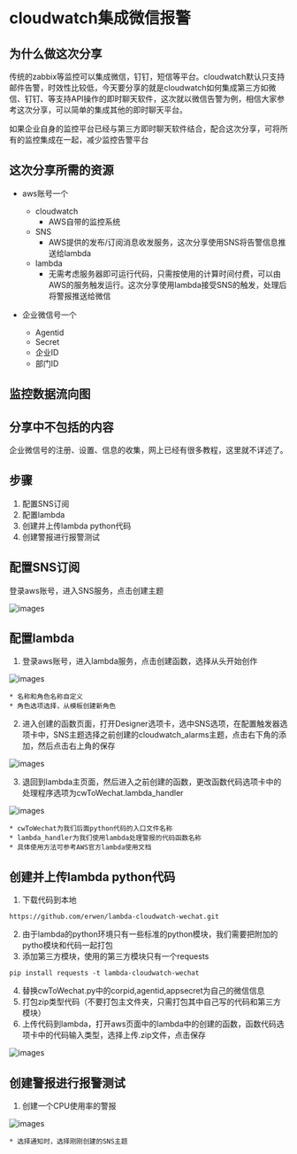 # cloudwatch集成微信报警
## 为什么做这次分享
传统的zabbix等监控可以集成微信，钉钉，短信等平台。cloudwatch默认只支持邮件告警，时效性比较低，今天要分享的就是cloudwatch如何集成第三方如微信、钉钉、等支持API操作的即时聊天软件，这次就以微信告警为例，相信大家参考这次分享，可以简单的集成其他的即时聊天平台。

如果企业自身的监控平台已经与第三方即时聊天软件结合，配合这次分享，可将所有的监控集成在一起，减少监控告警平台

## 这次分享所需的资源
* aws账号一个
    * cloudwatch
        * AWS自带的监控系统
    * SNS
        * AWS提供的发布/订阅消息收发服务，这次分享使用SNS将告警信息推送给lambda
    * lambda
        * 无需考虑服务器即可运行代码，只需按使用的计算时间付费，可以由AWS的服务触发运行。这次分享使用lambda接受SNS的触发，处理后将警报推送给微信


* 企业微信号一个
    * Agentid
    * Secret
    * 企业ID
    * 部门ID

## 监控数据流向图

## 分享中不包括的内容
企业微信号的注册、设置、信息的收集，网上已经有很多教程，这里就不详述了。

## 步骤
1. 配置SNS订阅
2. 配置lambda
3. 创建并上传lambda python代码
4. 创建警报进行报警测试

## 配置SNS订阅
登录aws账号，进入SNS服务，点击创建主题

![images](https://github.com/erwen/lambda-cloudwatch-wechat/blob/master/image/SNS-topic.png)

## 配置lambda
1. 登录aws账号，进入lambda服务，点击创建函数，选择从头开始创作

![images](https://github.com/erwen/lambda-cloudwatch-wechat/blob/master/image/lambda-init.png)

    * 名称和角色名称自定义
    * 角色选项选择，从模板创建新角色

2. 进入创建的函数页面，打开Designer选项卡，选中SNS选项，在配置触发器选项卡中，SNS主题选择之前创建的cloudwatch_alarms主题，点击右下角的添加，然后点击右上角的保存

![images](https://github.com/erwen/lambda-cloudwatch-wechat/blob/master/image/lambda-designer.jpeg)

3. 退回到lambda主页面，然后进入之前创建的函数，更改函数代码选项卡中的处理程序选项为cwToWechat.lambda_handler

![images](https://github.com/erwen/lambda-cloudwatch-wechat/blob/master/image/lambda-function.png)

    * cwToWechat为我们后面python代码的入口文件名称
    * lambda_handler为我们使用lambda处理警报的代码函数名称
    * 具体使用方法可参考AWS官方lambda使用文档

## 创建并上传lambda python代码
1. 下载代码到本地
```shell
https://github.com/erwen/lambda-cloudwatch-wechat.git
```
2. 由于lambda的python环境只有一些标准的python模块，我们需要把附加的pytho模块和代码一起打包
3. 添加第三方模块，使用的第三方模块只有一个requests
```
pip install requests -t lambda-cloudwatch-wechat
```
4. 替换cwToWechat.py中的corpid,agentid,appsecret为自己的微信信息
5. 打包zip类型代码（不要打包主文件夹，只需打包其中自己写的代码和第三方模块）
6. 上传代码到lambda，打开aws页面中的lambda中的创建的函数，函数代码选项卡中的代码输入类型，选择上传.zip文件，点击保存

![images](https://github.com/erwen/lambda-cloudwatch-wechat/blob/master/image/lambda-code-upload.png)

## 创建警报进行报警测试
1. 创建一个CPU使用率的警报

![images](https://github.com/erwen/lambda-cloudwatch-wechat/blob/master/image/create-alarms.png)

    * 选择通知时，选择刚刚创建的SNS主题
